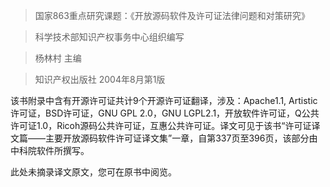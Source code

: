 > 国家863重点研究课题：《开放源码软件及许可证法律问题和对策研究》

> 科学技术部知识产权事务中心组织编写

> 杨林村 主编

> 知识产权出版社 2004年8月第1版


该书附录中含有开源许可证共计9个开源许可证翻译，涉及：Apache1.1, Artistic许可证，BSD许可证，GNU GPL 2.0，GNU LGPL2.1，开放软件许可证，Q公共许可证1.0，Ricoh源码公共许可证，互惠公共许可证。译文可见于该书“许可证译文篇——主要开放源码软件许可证译文集”一章，自第337页至396页，该部分由中科院软件所撰写。

此处未摘录译文原文，您可在原书中阅览。
